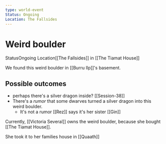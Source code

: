 ```yaml
---
type: world-event
Status: Ongoing
Location: The Fallsides
---
```


# Weird boulder
<span class="dataview inline-field"><span class="inline-field-key">Status</span><span class="inline-field-value">Ongoing</span></span>
<span class="dataview inline-field"><span class="inline-field-key">Location</span><span class="inline-field-value">[[The Fallsides]] in [[The Tiamat House</span></span>]]

We found this weird boulder in [[Burru Ilp]]'s basement.

## Possible outcomes
- perhaps there's a silver dragon inside? [[Session-38]]
- There's a *rumor* that some dwarves turned a silver dragon into this weird boulder. 
	- It's not a rumor [[Rez]] says it's her sister [[Gin]]

Currently, [[Victoria Several]] owns the weird boulder, because she bought [[The Tiamat House]]. 

She took it to her families house in [[Quaath]]




